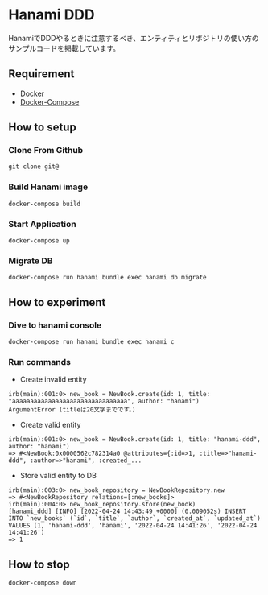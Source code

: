 # Hanami DDD

HanamiでDDDやるときに注意するべき、エンティティとリポジトリの使い方のサンプルコードを掲載しています。

## Requirement
* [Docker](https://www.docker.com)
* [Docker-Compose](https://docs.docker.com/compose/)

## How to setup

### Clone From Github

`git clone git@`

### Build Hanami image

`docker-compose build`

### Start Application

`docker-compose up`

### Migrate DB
`docker-compose run hanami bundle exec hanami db migrate` 

## How to experiment

### Dive to hanami console
`docker-compose run hanami bundle exec hanami c`

### Run commands

- Create invalid entity
```
irb(main):001:0> new_book = NewBook.create(id: 1, title: "aaaaaaaaaaaaaaaaaaaaaaaaaaaaaaaa", author: "hanami")
ArgumentError (titleは20文字までです。)
```

- Create valid entity
```
irb(main):001:0> new_book = NewBook.create(id: 1, title: "hanami-ddd", author: "hanami")
=> #<NewBook:0x0000562c782314a0 @attributes={:id=>1, :title=>"hanami-ddd", :author=>"hanami", :created_...
```

- Store valid entity to DB
```
irb(main):003:0> new_book_repository = NewBookRepository.new
=> #<NewBookRepository relations=[:new_books]>
irb(main):004:0> new_book_repository.store(new_book)
[hanami_ddd] [INFO] [2022-04-24 14:43:49 +0000] (0.009052s) INSERT INTO `new_books` (`id`, `title`, `author`, `created_at`, `updated_at`) VALUES (1, 'hanami-ddd', 'hanami', '2022-04-24 14:41:26', '2022-04-24 14:41:26')
=> 1
```

## How to stop
`docker-compose down`